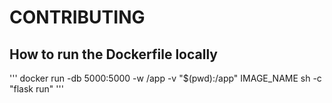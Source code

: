 # CONTRIBUTING

## How to run the Dockerfile locally

'''
docker run -db 5000:5000 -w /app -v "$(pwd):/app" IMAGE_NAME sh -c "flask run"
'''